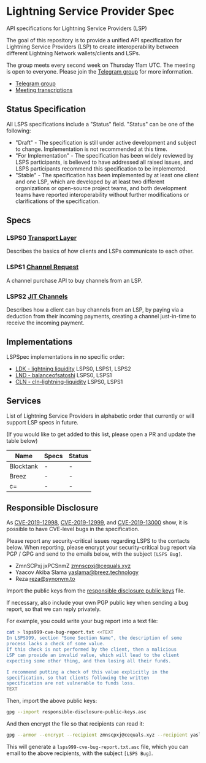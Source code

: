 # Lightning Service Provider Spec
API specifications for Lightning Service Providers (LSP)

The goal of this repository is to provide a unified API specification for Lightning Service Providers (LSP) to create interoperability between different Lightning Network wallets/clients and LSPs.

The group meets every second week on Thursday 11am UTC. The meeting is open to everyone. Please join the [Telegram group][] for more information.

- [Telegram group][]
- [Meeting transcriptions](https://github.com/BitcoinAndLightningLayerSpecs/meetings)

[Telegram group]: https://t.me/LSPstandards

## Status Specification

All LSPS specifications include a "Status" field.
"Status" can be one of the following:

* "Draft" - The specification is still under active development and
  subject to change. Implementation is not recommended at this
  time.
* "For Implementation" - The specification has been widely reviewed by
  LSPS participants, is believed to have addressed all raised
  issues, and LSPS participants recommend this specification to be
  implemented.
* "Stable" - The specification has been implemented by at least one
  client and one LSP, which are developed by at least two different
  organizations or open-source project teams, and both development
  teams have reported interoperability without further modifications
  or clarifications of the specification.

## Specs

### **LSPS0** [Transport Layer](LSPS0/README.md)
Describes the basics of how clients and LSPs communicate to each other.

### **LSPS1** [Channel Request](LSPS1/README.md)
A channel purchase API to buy channels from an LSP.

### **LSPS2** [JIT Channels](LSPS2/README.md)
Describes how a client can buy channels from an LSP, by paying via a deduction from their incoming payments, creating a channel just-in-time to receive the incoming payment.

## Implementations

LSPSpec implementations in no specific order:

- [LDK - lightning liquidity](https://github.com/lightningdevkit/lightning-liquidity) LSPS0, LSPS1, LSPS2
- [LND - balanceofsatoshi](https://github.com/alexbosworth/balanceofsatoshis/tree/master/lsp) LSPS0, LSPS1
- [CLN - cln-lightning-liquidity](https://github.com/niteshbalusu11/cln-lightning-liquidity) LSPS0, LSPS1

## Services
List of Lightning Service Providers in alphabetic order that currently or will support LSP specs in future.

(If you would like to get added to this list, please open a PR and update the table below)

| Name         | Specs       | Status |
| ------------ | ----------- | ------ |
| Blocktank    | -           | -      |
| Breez        | -           | -      |
| c=           | -           | -      |

## Responsible Disclosure

As [CVE-2019-12998][], [CVE-2019-12999][], and [CVE-2019-13000][] show, it
is possible to have CVE-level bugs in the specification.

[CVE-2019-12998]: https://nvd.nist.gov/vuln/detail/CVE-2019-12998
[CVE-2019-12999]: https://nvd.nist.gov/vuln/detail/CVE-2019-12999
[CVE-2019-13000]: https://nvd.nist.gov/vuln/detail/CVE-2019-13000

Please report any security-critical issues regarding LSPS to the contacts
below.
When reporting, please encrypt your security-critical bug report via PGP /
GPG and send to the emails below, with the subject `[LSPS Bug]`.

* ZmnSCPxj jxPCSnmZ <zmnscpxj@cequals.xyz>
* Yaacov Akiba Slama <yaslama@breez.technology>
* Reza <reza@synonym.to>

Import the public keys from the [responsible disclosure public
keys](./responsible-disclosure-public-keys.asc) file.

If necessary, also include your own PGP public key when sending a
bug report, so that we can reply privately.

For example, you could write your bug report into a text file:

```sh
cat > lsps999-cve-bug-report.txt <<TEXT
In LSPS999, section "Some Section Name", the description of some
process lacks a check of some value.
If this check is not performed by the client, then a malicious
LSP can provide an invalid value, which will lead to the client
expecting some other thing, and then losing all their funds.

I recommend putting a check of this value explicitly in the
specification, so that clients following the written
specification are not vulnerable to funds loss.
TEXT
```

Then, import the above public keys:

```sh
gpg --import responsible-disclosure-public-keys.asc
```

And then encrypt the file so that recipients can read it:

```sh
gpg --armor --encrypt --recipient zmnscpxj@cequals.xyz --recipient yaslama@breez.technology --recipient reza@synonym.to lsps999-cve-bug-report.txt
```

This will generate a `lsps999-cve-bug-report.txt.asc` file, which
you can email to the above recipients, with the subject
`[LSPS Bug]`.
